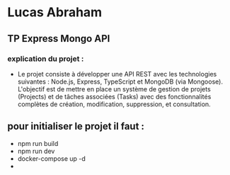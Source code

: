 # Lucas Abraham

## TP Express Mongo API

### explication du projet : 
* Le projet consiste à développer une API REST avec les technologies suivantes : Node.js, Express, TypeScript et MongoDB (via Mongoose). L'objectif est de mettre en place un système de gestion de projets (Projects) et de tâches associées (Tasks) avec des fonctionnalités complètes de création, modification, suppression, et consultation.

## pour initialiser le projet il faut :
* npm run build
* npm run dev
* docker-compose up -d
* 

